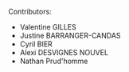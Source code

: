Contributors:
- Valentine GILLES
- Justine BARRANGER-CANDAS
- Cyril BIER
- Alexi DESVIGNES NOUVEL
- Nathan Prud'homme
